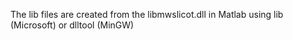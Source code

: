 The lib files are created from the libmwslicot.dll in Matlab using lib (Microsoft) or dlltool (MinGW)
